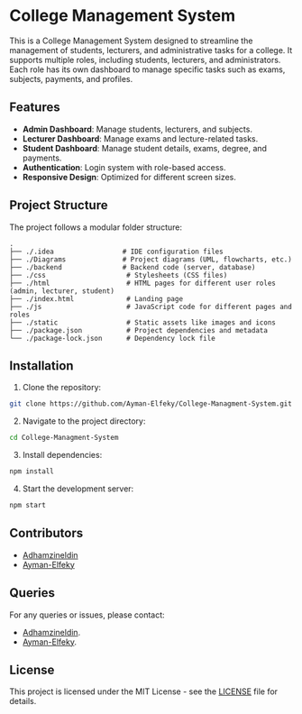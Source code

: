 
# College Management System

This is a College Management System designed to streamline the management of students, lecturers, and administrative tasks for a college. It supports multiple roles, including students, lecturers, and administrators. Each role has its own dashboard to manage specific tasks such as exams, subjects, payments, and profiles.

## Features

- **Admin Dashboard**: Manage students, lecturers, and subjects.
- **Lecturer Dashboard**: Manage exams and lecture-related tasks.
- **Student Dashboard**: Manage student details, exams, degree, and payments.
- **Authentication**: Login system with role-based access.
- **Responsive Design**: Optimized for different screen sizes.

## Project Structure

The project follows a modular folder structure:

```
.
├── ./.idea                 # IDE configuration files
├── ./Diagrams              # Project diagrams (UML, flowcharts, etc.)
├── ./backend               # Backend code (server, database)
├── ./css                    # Stylesheets (CSS files)
├── ./html                   # HTML pages for different user roles (admin, lecturer, student)
├── ./index.html             # Landing page
├── ./js                     # JavaScript code for different pages and roles
├── ./static                 # Static assets like images and icons
├── ./package.json           # Project dependencies and metadata
└── ./package-lock.json      # Dependency lock file
```

## Installation

1. Clone the repository:

```bash
git clone https://github.com/Ayman-Elfeky/College-Managment-System.git
```

2. Navigate to the project directory:

```bash
cd College-Managment-System
```

3. Install dependencies:

```bash
npm install
```

4. Start the development server:

```bash
npm start
```

## Contributors

- [Adhamzineldin](https://github.com/Adhamzineldin)
- [Ayman-Elfeky](https://github.com/Ayman-Elfeky)

## Queries

For any queries or issues, please contact:
 - [Adhamzineldin](https://github.com/Adhamzineldin).
 - [Ayman-Elfeky](https://github.com/Ayman-Elfeky).

## License

This project is licensed under the MIT License - see the [LICENSE](LICENSE) file for details.